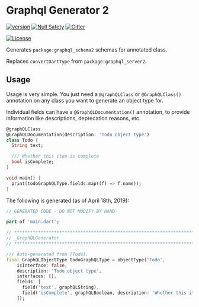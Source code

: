 # Graphql Generator 2

[![version](https://img.shields.io/badge/pub-v2.1.0-brightgreen)](https://pub.dartlang.org/packages/graphql_generator2)
[![Null Safety](https://img.shields.io/badge/null-safety-brightgreen)](https://dart.dev/null-safety)
[![Gitter](https://img.shields.io/gitter/room/nwjs/nw.js.svg)](https://gitter.im/angel_dart/discussion)

[![License](https://img.shields.io/github/license/dukefirehawk/graphql_dart)](https://github.com/dukefirehawk/graphql_generator/LICENSE)

Generates `package:graphql_schema2` schemas for
annotated class.

Replaces `convertDartType` from `package:graphql_server2`.

## Usage

Usage is very simple. You just need a `@graphQLClass` or `@GraphQLClass()` annotation
on any class you want to generate an object type for.

Individual fields can have a `@GraphQLDocumentation()` annotation, to provide information
like descriptions, deprecation reasons, etc.

```dart
@graphQLClass
@GraphQLDocumentation(description: 'Todo object type')
class Todo {
  String text;

  /// Whether this item is complete
  bool isComplete;
}

void main() {
  print(todoGraphQLType.fields.map((f) => f.name));
}
```

The following is generated (as of April 18th, 2019):

```dart
// GENERATED CODE - DO NOT MODIFY BY HAND

part of 'main.dart';

// **************************************************************************
// _GraphQLGenerator
// **************************************************************************

/// Auto-generated from [Todo].
final GraphQLObjectType todoGraphQLType = objectType('Todo',
    isInterface: false,
    description: 'Todo object type',
    interfaces: [],
    fields: [
      field('text', graphQLString),
      field('isComplete', graphQLBoolean, description: 'Whether this item is complete')
    ]);
```
